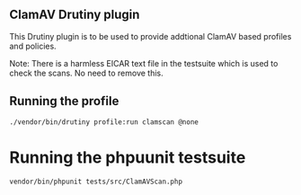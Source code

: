 ## ClamAV Drutiny plugin
This Drutiny plugin is to be used to provide addtional ClamAV based profiles and policies.

Note: There is a harmless EICAR text file in the testsuite which is used to check the scans. No need to remove this.

## Running the profile
`./vendor/bin/drutiny profile:run clamscan @none`

# Running the phpuunit testsuite
`vendor/bin/phpunit tests/src/ClamAVScan.php`
